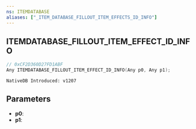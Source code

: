 ```yaml
---
ns: ITEMDATABASE
aliases: ["_ITEM_DATABASE_FILLOUT_ITEM_EFFECTS_ID_INFO"]
---
```

## ITEMDATABASE_FILLOUT_ITEM_EFFECT_ID_INFO

```c
// 0xCF2D360D27FD1ABF
Any ITEMDATABASE_FILLOUT_ITEM_EFFECT_ID_INFO(Any p0, Any p1);
```

```
NativeDB Introduced: v1207
```

## Parameters
* **p0**:
* **p1**:
